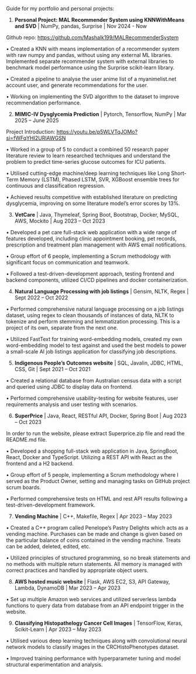 Guide for my portfolio and personal projects:

1. **Personal Project: MAL Recommender System using KNNWithMeans and SVD** | NumPy, pandas, Surprise | Nov 2024 - Now

Github repo: https://github.com/Mashalk199/MALRecommenderSystem

• Created a KNN with means implementation of a recommender system with raw numpy and pandas, without using any external ML libraries. Implemented separate recommender system with external libraries to benchmark model performance using the Surprise scikit-learn library. 

• Created a pipeline to analyse the user anime list of a myanimelist.net account user, and generate recommendations for the user.

• Working on implementing the SVD algorithm to the dataset to improve recommendation performance.

2. **MIMIC-IV Dysglycemia Prediction** | Pytorch, Tensorflow, NumPy  | Mar 2025 – June 2025

Project Introduction: https://youtu.be/p5WLVTqJOMo?si=fWFqYHI2URlAWGSN

• Worked in a group of 5 to conduct a combined 50 research paper literature review to learn researched
techniques and understand the problem to predict time-series glucose outcomes for ICU patients.

• Utilised cutting-edge machine/deep learning techniques like Long Short-Term Memory (LSTM), Phased LSTM,
SVR, XGBoost ensemble trees for continuous and classification regression.

• Achieved results competitive with established literature on predicting dysglycemia, improving on some
literature model’s error scores by 13%.

3. **VetCare** | Java, Thymeleaf, Spring Boot, Bootstrap, Docker, MySQL, AWS, Mockito | Aug 2023 – Oct 2023

• Developed a pet care full-stack web application with a wide range of features developed, including clinic appointment booking, pet records, prescription and treatment plan management with AWS email notifications.

• Group effort of 6 people, implementing a Scrum methodology with significant focus on communication and
teamwork.

• Followed a test-driven-development approach, testing frontend and backend components, utilized CI/CD
pipelines and docker containerization.

4. **Natural Language Processing with job listings** | Gensim, NLTK, Regex | Sept 2022 – Oct 2022

• Performed comprehensive natural language processing on a job listings dataset, using regex to clean thousands of
instances of data, NLTK to tokenize and perform stemming and lemmatization processing. This is a project of its own, separate from the next one.

• Utilized FastText for training word-embedding models, created my own word-embedding model to test against and
used the best models to power a small-scale AI job listings application for classifying job descriptions.

5. **Indigenous People’s Outcomes website** | SQL, Javalin, JDBC, HTML, CSS, Git | Sept 2021 – Oct 2021

• Created a relational database from Australian census data with a script and queried using JDBC to display data on
frontend.

• Performed comprehensive usability-testing for website features, user requirements analysis and user testing with
scenarios.

6. **SuperPrice** | Java, React, RESTful API, Docker, Spring Boot | Aug 2023 – Oct 2023

In order to run the website, please extract Superprice.zip file and read the README.md file.

• Developed a shopping full-stack web application in Java, SpringBoot, React, Docker and TypeScript. Utilizing a
REST API with React as the frontend and a H2 backend.

• Group effort of 5 people, implementing a Scrum methodology where I served as the Product Owner, setting and
managing tasks on GitHub project scrum boards.

• Performed comprehensive tests on HTML and rest API results following a test-driven-development framework.

7. **Vending Machine** | C++, Makefile, Regex | Apr 2023 – May 2023

• Created a C++ program called Penelope’s Pastry Delights which acts as a vending machine. Purchases can be made and change is given based on the particular balance of coins
contained in the vending machine. Treats can be added, deleted, edited, etc.

• Utilized principles of structured programming, so no break statements and no methods with multiple return
statements. All memory is managed with correct practices and handled by appropriate object users.

8. **AWS hosted music website** | Flask, AWS EC2, S3, API Gateway, Lambda, DynamoDB | Mar 2023 – Apr 2023

• Set up multiple Amazon web services and utilized serverless lambda functions to query data from database from
an API endpoint trigger in the website.

9. **Classifying Histopathelogy Cancer Cell Images** | TensorFlow, Keras, Scikit-Learn | Apr 2023 – May 2023

• Utilised various deep learning techniques along with convolutional neural network models to classify images in
the CRCHistoPhenotypes dataset.

• Improved training performance with hyperparameter tuning and model structural experimentation and
analysis.
